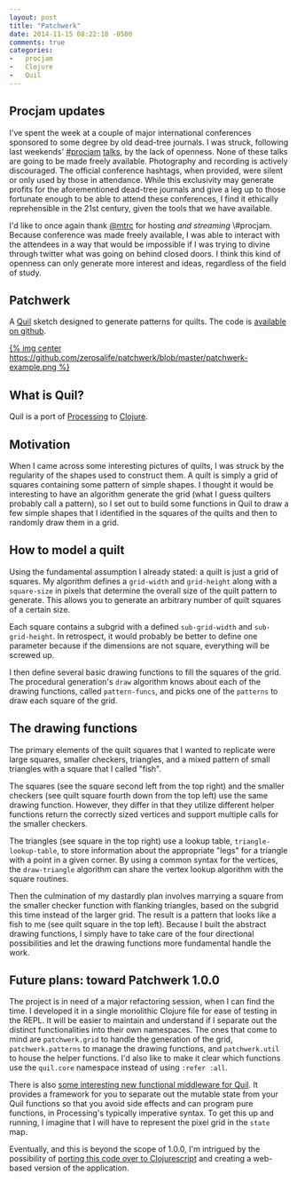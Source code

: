 ```yaml
---
layout: post
title: "Patchwerk"
date: 2014-11-15 08:22:18 -0500
comments: true
categories:
-   procjam
-   Clojure
-   Quil
---
```

## Procjam updates

I've spent the week at a couple of major international conferences sponsored to some degree by old dead-tree journals.  I was struck, following last weekends' [#procjam](https://twitter.com/search?q%3Dprocjam) [talks](http://www.twitch.tv/procjam), by the lack of openness.  None of these talks are going to be made freely available.  Photography and recording is actively discouraged.  The official conference hashtags, when provided, were silent or only used by those in attendance.  While this exclusivity may generate profits for the aforementioned dead-tree journals and give a leg up to those fortunate enough to be able to attend these conferences, I find it ethically reprehensible in the 21st century, given the tools that we have available.

I'd like to once again thank [@mtrc](https://twitter.com/mtrc) for hosting *and streaming* \\#procjam.  Because conference was made freely available, I was able to interact with the attendees in a way that would be impossible if I was trying to divine through twitter what was going on behind closed doors.  I think this kind of openness can only generate more interest and ideas, regardless of the field of study.

## Patchwerk

A [Quil](https://github.com/quil/quil) sketch designed to generate patterns for quilts.  The code is [available on github](https://github.com/zerosalife/patchwerk).

[{% img center https://github.com/zerosalife/patchwerk/blob/master/patchwerk-example.png %}](https://github.com/zerosalife/patchwerk/blob/master/patchwerk-example.png)

<!--more-->

## What is Quil?

Quil is a port of [Processing](http://processing.org) to [Clojure](http://clojure.org/).

## Motivation

When I came across some interesting pictures of quilts, I was struck by the regularity of the shapes used to construct them.  A quilt is simply a grid of squares containing some pattern of simple shapes.  I thought it would be interesting to have an algorithm generate the grid (what I guess quilters probably call a pattern), so I set out to build some functions in Quil to draw a few simple shapes that I identified in the squares of the quilts and then to randomly draw them in a grid.

## How to model a quilt

Using the fundamental assumption I already stated: a quilt is just a grid of squares.  My algorithm defines a `grid-width` and `grid-height` along with a `square-size` in pixels that determine the overall size of the quilt pattern to generate.  This allows you to generate an arbitrary number of quilt squares of a certain size.

Each square contains a subgrid with a defined `sub-grid-width` and `sub-grid-height`.  In retrospect, it would probably be better to define one parameter because if the dimensions are not square, everything will be screwed up.

I then define several basic drawing functions to fill the squares of the grid.  The procedural generation's `draw` algorithm knows about each of the drawing functions, called `pattern-funcs`, and picks one of the `patterns` to draw each square of the grid.

## The drawing functions

The primary elements of the quilt squares that I wanted to replicate were large squares, smaller checkers, triangles, and a mixed pattern of small triangles with a square that I called "fish".

The squares (see the square second left from the top right) and the smaller checkers (see quilt square fourth down from the top left) use the same drawing function.  However, they differ in that they utilize different helper functions return the correctly sized vertices and support multiple calls for the smaller checkers.

The triangles (see square in the top right) use a lookup table, `triangle-lookup-table`, to store information about the appropriate "legs" for a triangle with a point in a given corner.  By using a common syntax for the vertices, the `draw-triangle` algorithm can share the vertex lookup algorithm with the square routines.

Then the culmination of my dastardly plan involves marrying a square from the smaller checker function with flanking triangles, based on the subgrid this time instead of the larger grid.  The result is a pattern that looks like a fish to me (see quilt square in the top left).  Because I built the abstract drawing functions, I simply have to take care of the four directional possibilities and let the drawing functions more fundamental handle the work.

## Future plans: toward Patchwerk 1.0.0

The project is in need of a major refactoring session, when I can find the time.  I developed it in a single monolithic Clojure file for ease of testing in the REPL.  It will be easier to maintain and understand if I separate out the distinct functionalities into their own namespaces.  The ones that come to mind are `patchwerk.grid` to handle the generation of the grid, `patchwerk.patterns` to manage the drawing functions, and `patchwerk.util` to house the helper functions.  I'd also like to make it clear which functions use the `quil.core` namespace instead of using `:refer :all`.

There is also [some interesting new functional middleware for Quil](https://github.com/quil/quil/wiki/Functional-mode-(fun-mode)).  It provides a framework for you to separate out the mutable state from your Quil functions so that you avoid side effects and can program pure functions, in Processing's typically imperative syntax.  To get this up and running, I imagine that I will have to represent the pixel grid in the `state` map.

Eventually, and this is beyond the scope of 1.0.0, I'm intrigued by the possibility of [porting this code over to Clojurescript](https://github.com/quil/quil/wiki/ClojureScript) and creating a web-based version of the application.
